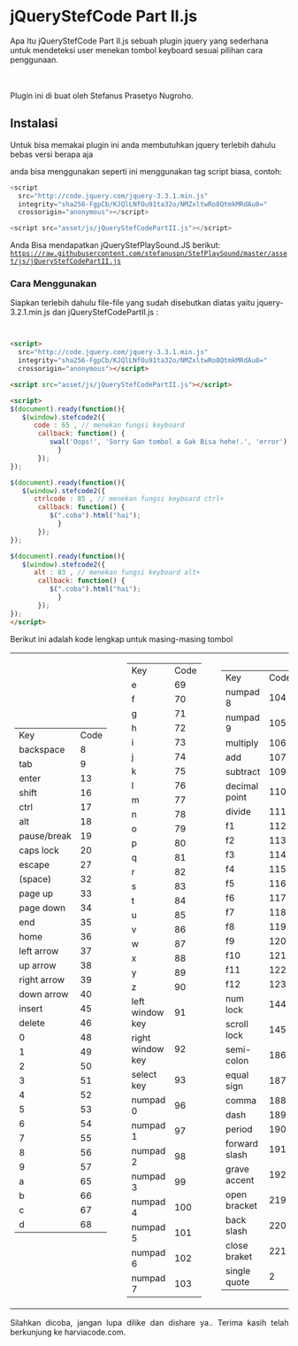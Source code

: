 # jQueryStefCode Part II.js
Apa Itu jQueryStefCode Part II.js sebuah plugin jquery yang sederhana untuk mendeteksi user menekan tombol keyboard sesuai pilihan cara penggunaan.<br>

<br>
<br>
Plugin ini di buat oleh Stefanus Prasetyo Nugroho.

## Instalasi
Untuk bisa memakai plugin ini anda membutuhkan jquery terlebih dahulu bebas versi berapa aja<br>


anda  bisa menggunakan seperti ini menggunakan tag script biasa, contoh:


```javascript
<script
  src="http://code.jquery.com/jquery-3.3.1.min.js"
  integrity="sha256-FgpCb/KJQlLNfOu91ta32o/NMZxltwRo8QtmkMRdAu8="
  crossorigin="anonymous"></script>

<script src="asset/js/jQueryStefCodePartII.js"></script>
```

Anda Bisa mendapatkan jQueryStefPlaySound.JS berikut:<br>
<code>https://raw.githubusercontent.com/stefanuspn/StefPlaySound/master/asset/js/jQueryStefCodePartII.js</code>

### Cara Menggunakan
Siapkan terlebih dahulu file-file yang sudah disebutkan diatas yaitu jquery-3.2.1.min.js dan jQueryStefCodePartII.js :<br>

```html


<script>
  src="http://code.jquery.com/jquery-3.3.1.min.js"
  integrity="sha256-FgpCb/KJQlLNfOu91ta32o/NMZxltwRo8QtmkMRdAu8="
  crossorigin="anonymous"></script>

<script src="asset/js/jQueryStefCodePartII.js"></script>

<script>
$(document).ready(function(){
   $(window).stefcode2({
      code : 65 , // menekan fungsi keyboard
       callback: function() {
          swal('Oops!', 'Sorry Gan tombol a Gak Bisa hehe!.', 'error'); setTimeout(1000);
            }
       });
});

$(document).ready(function(){
   $(window).stefcode2({
      ctrlcode : 85 , // menekan fungsi keyboard ctrl+
       callback: function() {
          $(".coba").html("hai");
            }
       });
});

$(document).ready(function(){
   $(window).stefcode2({
      alt : 83 , // menekan fungsi keyboard alt+
       callback: function() {
          $(".coba").html("hai");
            }
       });
});
</script>
```
 <p style="text-align: justify;">Berikut ini adalah kode lengkap untuk masing-masing tombol</p>
    <table>
        <tbody>
            <tr>
                <td>
                    <table>
                        <tbody>
                            <tr>
                                <td>Key</td>
                                <td>Code</td>
                            </tr>
                            <tr>
                                <td>backspace</td>
                                <td>8</td>
                            </tr>
                            <tr>
                                <td>tab</td>
                                <td>9</td>
                            </tr>
                            <tr>
                                <td>enter</td>
                                <td>13</td>
                            </tr>
                            <tr>
                                <td>shift</td>
                                <td>16</td>
                            </tr>
                            <tr>
                                <td>ctrl</td>
                                <td>17</td>
                            </tr>
                            <tr>
                                <td>alt</td>
                                <td>18</td>
                            </tr>
                            <tr>
                                <td>pause/break</td>
                                <td>19</td>
                            </tr>
                            <tr>
                                <td>caps lock</td>
                                <td>20</td>
                            </tr>
                            <tr>
                                <td>escape</td>
                                <td>27</td>
                            </tr>
                            <tr>
                                <td>(space)</td>
                                <td>32</td>
                            </tr>
                            <tr>
                                <td>page up</td>
                                <td>33</td>
                            </tr>
                            <tr>
                                <td>page down</td>
                                <td>34</td>
                            </tr>
                            <tr>
                                <td>end</td>
                                <td>35</td>
                            </tr>
                            <tr>
                                <td>home</td>
                                <td>36</td>
                            </tr>
                            <tr>
                                <td>left arrow</td>
                                <td>37</td>
                            </tr>
                            <tr>
                                <td>up arrow</td>
                                <td>38</td>
                            </tr>
                            <tr>
                                <td>right arrow</td>
                                <td>39</td>
                            </tr>
                            <tr>
                                <td>down arrow</td>
                                <td>40</td>
                            </tr>
                            <tr>
                                <td>insert</td>
                                <td>45</td>
                            </tr>
                            <tr>
                                <td>delete</td>
                                <td>46</td>
                            </tr>
                            <tr>
                                <td>0</td>
                                <td>48</td>
                            </tr>
                            <tr>
                                <td>1</td>
                                <td>49</td>
                            </tr>
                            <tr>
                                <td>2</td>
                                <td>50</td>
                            </tr>
                            <tr>
                                <td>3</td>
                                <td>51</td>
                            </tr>
                            <tr>
                                <td>4</td>
                                <td>52</td>
                            </tr>
                            <tr>
                                <td>5</td>
                                <td>53</td>
                            </tr>
                            <tr>
                                <td>6</td>
                                <td>54</td>
                            </tr>
                            <tr>
                                <td>7</td>
                                <td>55</td>
                            </tr>
                            <tr>
                                <td>8</td>
                                <td>56</td>
                            </tr>
                            <tr>
                                <td>9</td>
                                <td>57</td>
                            </tr>
                            <tr>
                                <td>a</td>
                                <td>65</td>
                            </tr>
                            <tr>
                                <td>b</td>
                                <td>66</td>
                            </tr>
                            <tr>
                                <td>c</td>
                                <td>67</td>
                            </tr>
                            <tr>
                                <td>d</td>
                                <td>68</td>
                            </tr>
                        </tbody>
                    </table>
                </td>
                <td>&nbsp;</td>
                <td>
                    <table>
                        <tbody>
                            <tr>
                                <td>Key</td>
                                <td>Code</td>
                            </tr>
                            <tr>
                                <td>e</td>
                                <td>69</td>
                            </tr>
                            <tr>
                                <td>f</td>
                                <td>70</td>
                            </tr>
                            <tr>
                                <td>g</td>
                                <td>71</td>
                            </tr>
                            <tr>
                                <td>h</td>
                                <td>72</td>
                            </tr>
                            <tr>
                                <td>i</td>
                                <td>73</td>
                            </tr>
                            <tr>
                                <td>j</td>
                                <td>74</td>
                            </tr>
                            <tr>
                                <td>k</td>
                                <td>75</td>
                            </tr>
                            <tr>
                                <td>l</td>
                                <td>76</td>
                            </tr>
                            <tr>
                                <td>m</td>
                                <td>77</td>
                            </tr>
                            <tr>
                                <td>n</td>
                                <td>78</td>
                            </tr>
                            <tr>
                                <td>o</td>
                                <td>79</td>
                            </tr>
                            <tr>
                                <td>p</td>
                                <td>80</td>
                            </tr>
                            <tr>
                                <td>q</td>
                                <td>81</td>
                            </tr>
                            <tr>
                                <td>r</td>
                                <td>82</td>
                            </tr>
                            <tr>
                                <td>s</td>
                                <td>83</td>
                            </tr>
                            <tr>
                                <td>t</td>
                                <td>84</td>
                            </tr>
                            <tr>
                                <td>u</td>
                                <td>85</td>
                            </tr>
                            <tr>
                                <td>v</td>
                                <td>86</td>
                            </tr>
                            <tr>
                                <td>w</td>
                                <td>87</td>
                            </tr>
                            <tr>
                                <td>x</td>
                                <td>88</td>
                            </tr>
                            <tr>
                                <td>y</td>
                                <td>89</td>
                            </tr>
                            <tr>
                                <td>z</td>
                                <td>90</td>
                            </tr>
                            <tr>
                                <td>left window key</td>
                                <td>91</td>
                            </tr>
                            <tr>
                                <td>right window key</td>
                                <td>92</td>
                            </tr>
                            <tr>
                                <td>select key</td>
                                <td>93</td>
                            </tr>
                            <tr>
                                <td>numpad 0</td>
                                <td>96</td>
                            </tr>
                            <tr>
                                <td>numpad 1</td>
                                <td>97</td>
                            </tr>
                            <tr>
                                <td>numpad 2</td>
                                <td>98</td>
                            </tr>
                            <tr>
                                <td>numpad 3</td>
                                <td>99</td>
                            </tr>
                            <tr>
                                <td>numpad 4</td>
                                <td>100</td>
                            </tr>
                            <tr>
                                <td>numpad 5</td>
                                <td>101</td>
                            </tr>
                            <tr>
                                <td>numpad 6</td>
                                <td>102</td>
                            </tr>
                            <tr>
                                <td>numpad 7</td>
                                <td>103</td>
                            </tr>
                        </tbody>
                    </table>
                </td>
                <td>&nbsp;</td>
                <td>
                    <table>
                        <tbody>
                            <tr>
                                <td>Key</td>
                                <td>Code</td>
                            </tr>
                            <tr>
                                <td>numpad 8</td>
                                <td>104</td>
                            </tr>
                            <tr>
                                <td>numpad 9</td>
                                <td>105</td>
                            </tr>
                            <tr>
                                <td>multiply</td>
                                <td>106</td>
                            </tr>
                            <tr>
                                <td>add</td>
                                <td>107</td>
                            </tr>
                            <tr>
                                <td>subtract</td>
                                <td>109</td>
                            </tr>
                            <tr>
                                <td>decimal point</td>
                                <td>110</td>
                            </tr>
                            <tr>
                                <td>divide</td>
                                <td>111</td>
                            </tr>
                            <tr>
                                <td>f1</td>
                                <td>112</td>
                            </tr>
                            <tr>
                                <td>f2</td>
                                <td>113</td>
                            </tr>
                            <tr>
                                <td>f3</td>
                                <td>114</td>
                            </tr>
                            <tr>
                                <td>f4</td>
                                <td>115</td>
                            </tr>
                            <tr>
                                <td>f5</td>
                                <td>116</td>
                            </tr>
                            <tr>
                                <td>f6</td>
                                <td>117</td>
                            </tr>
                            <tr>
                                <td>f7</td>
                                <td>118</td>
                            </tr>
                            <tr>
                                <td>f8</td>
                                <td>119</td>
                            </tr>
                            <tr>
                                <td>f9</td>
                                <td>120</td>
                            </tr>
                            <tr>
                                <td>f10</td>
                                <td>121</td>
                            </tr>
                            <tr>
                                <td>f11</td>
                                <td>122</td>
                            </tr>
                            <tr>
                                <td>f12</td>
                                <td>123</td>
                            </tr>
                            <tr>
                                <td>num lock</td>
                                <td>144</td>
                            </tr>
                            <tr>
                                <td>scroll lock</td>
                                <td>145</td>
                            </tr>
                            <tr>
                                <td>semi-colon</td>
                                <td>186</td>
                            </tr>
                            <tr>
                                <td>equal sign</td>
                                <td>187</td>
                            </tr>
                            <tr>
                                <td>comma</td>
                                <td>188</td>
                            </tr>
                            <tr>
                                <td>dash</td>
                                <td>189</td>
                            </tr>
                            <tr>
                                <td>period</td>
                                <td>190</td>
                            </tr>
                            <tr>
                                <td>forward slash</td>
                                <td>191</td>
                            </tr>
                            <tr>
                                <td>grave accent</td>
                                <td>192</td>
                            </tr>
                            <tr>
                                <td>open bracket</td>
                                <td>219</td>
                            </tr>
                            <tr>
                                <td>back slash</td>
                                <td>220</td>
                            </tr>
                            <tr>
                                <td>close braket</td>
                                <td>221</td>
                            </tr>
                            <tr>
                                <td>single quote</td>
                                <td>2</td>
                            </tr>
                        </tbody>
                    </table>
                </td>
            </tr>
        </tbody>
    </table>
    <p style="text-align: justify;">Silahkan dicoba, jangan lupa dilike dan dishare ya.. Terima kasih telah berkunjung ke harviacode.com.</p>
    <p>&nbsp;</p>
